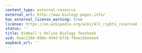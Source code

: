 ```yaml
---
content_type: external-resource
external_url: http://www.biology-pages.info/
has_external_license_warning: true
license: https://en.wikipedia.org/wiki/All_rights_reserved
status: ''
title: Kimball's Online Biology Textbook
uid: 0aac138b-090e-494d-bf1b-f6eecb5eeae4
wayback_url: ''
---
```

